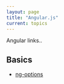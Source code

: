```yaml
---
layout: page
title: "Angular.js"
current: topics
---
```


Angular links..

## Basics

- [ng-options](http://www.undefinednull.com/2014/08/11/a-brief-walk-through-of-the-ng-options-in-angularjs/)
